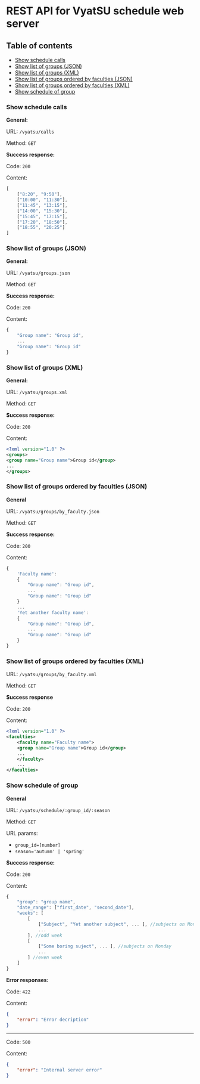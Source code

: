 # REST API for VyatSU schedule web server

## Table of contents
- [Show schedule calls](#schedule_calls)
- [Show list of groups (JSON)](#list_of_groups_json)
- [Show list of groups (XML)](#list_of_groups_xml)
- [Show list of groups ordered by faculties (JSON)](#list_of_groups_by_faculty_json)
- [Show list of groups ordered by faculties (XML)](#list_of_groups_by_faculty_xml)
- [Show schedule of group](#schedule_of_group)

### Show schedule calls

**General:**

URL: `/vyatsu/calls`

Method: `GET`

**Success response:**

Code: `200`

Content:
```js
[
    ["8:20", "9:50"],
    ["10:00", "11:30"],
    ["11:45", "13:15"],
    ["14:00", "15:30"],
    ["15:45", "17:15"],
    ["17:20", "18:50"],
    ["18:55", "20:25"]
]
```

### Show list of groups (JSON)

**General:**

URL: `/vyatsu/groups.json`

Method: `GET`

**Success response:**

Code: `200`

Content:
```js
{
    "Group name": "Group id",
    ...
    "Group name": "Group id"
}
```

### Show list of groups (XML)

**General:**

URL: `/vyatsu/groups.xml`

Method: `GET`

**Success response:**

Code: `200`

Content: 
```xml
<?xml version="1.0" ?>
<groups>
<group name="Group name">Group id</group>
...
</groups>
```

### Show list of groups ordered by faculties (JSON)

**General**

URL: `/vyatsu/groups/by_faculty.json`

Method: `GET`

**Success response:**

Code: `200`

Content:
```js
{
    'Faculty name':
    {
        "Group name": "Group id",
        ...
        "Group name": "Group id"
    }
    ...
    'Yet another faculty name':
    {
        "Group name": "Group id",
        ...
        "Group name": "Group id"
    }
}
```

### Show list of groups ordered by faculties (XML)

URL: `/vyatsu/groups/by_faculty.xml`

Method: `GET`

**Success response**

Code: `200`

Content:
```xml
<?xml version="1.0" ?>
<faculties>
    <faculty name="Faculty name">
    <group name="Group name">Group id</group>
    ...
    </faculty>
    ...
</faculties>
```

### Show schedule of group

**General**

URL: `/vyatsu/schedule/:group_id/:season`

Method: `GET`

URL params:

 - `group_id=[number]`
 - `season='autumn' | 'spring'`

**Success response:**

Code: `200`

Content:
```js
{ 
    "group": "group name",
    "date_range": ["first_date", "second_date"],
    "weeks": [
        [
            ["Subject", "Yet another subject", ... ], //subjects on Monday
            ...
        ], //odd week
        [
            ["Some boring suject", ... ], //subjects on Monday
            ...
        ] //even week
    ]
}
```
  
**Error responses:**

Code: `422`

Content:
```json
{
    "error": "Error decription"
}
```
---------
Code: `500`

Content:
```json
{
    "error": "Internal server error"
}
```

